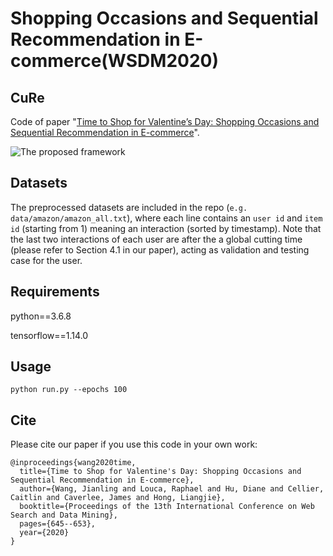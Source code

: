 Shopping Occasions and Sequential Recommendation in E-commerce(WSDM2020)
============

## CuRe

Code of paper "[Time to Shop for Valentine’s Day: Shopping Occasions and Sequential Recommendation in E-commerce](http://people.tamu.edu/~jwang713/pubs/occasion-wsdm2020.pdf)".

![The proposed framework](framework.png)

## Datasets

The preprocessed datasets are included in the repo (`e.g. data/amazon/amazon_all.txt`), where each line contains an `user id` and `item id` (starting from 1) meaning an interaction (sorted by timestamp). Note that the last two interactions of each user are after the a global cutting time (please refer to Section 4.1 in our paper), acting as validation and testing case for the user.


## Requirements
python==3.6.8

tensorflow==1.14.0

## Usage
```python run.py --epochs 100```

## Cite

Please cite our paper if you use this code in your own work:

```
@inproceedings{wang2020time,
  title={Time to Shop for Valentine's Day: Shopping Occasions and Sequential Recommendation in E-commerce},
  author={Wang, Jianling and Louca, Raphael and Hu, Diane and Cellier, Caitlin and Caverlee, James and Hong, Liangjie},
  booktitle={Proceedings of the 13th International Conference on Web Search and Data Mining},
  pages={645--653},
  year={2020}
}
```
